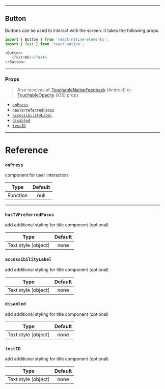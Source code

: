 
---
Button
---


Buttons can be used to interact with the screen. It takes the following props.


```js
import { Button } from 'react-native-elements';
import { Text } from 'react-native';

<Button>
   <Text>Ok!</Text>
</Button>

```

---

### Props

> Also receives all [TouchableNativeFeedback](http://facebook.github.io/react-native/docs/touchablenativefeedback.html#props) (Android) or [TouchableOpacity](http://facebook.github.io/react-native/docs/touchableopacity.html#props) (iOS) props
  
* [`onPress`](#onPress)
* [`hasTVPreferredFocus`](#hasTVPreferredFocus)
* [`accessibilityLabel`](#accessibilityLabel)
* [`disabled`](#disabled)
* [`testID`](#testID)
---

# Reference

### `onPress`

component for user interaction

|        Type         |                           Default                           |
| :-----------------: | :---------------------------------------------------------: |
|      Function       |                            null                             |

---

### `hasTVPreferredFocus`

add additional styling for title component (optional)

|        Type         | Default |
| :-----------------: | :-----: |
| Text style (object) |  none   |


### `accessibilityLabel`

add additional styling for title component (optional)

|        Type         | Default |
| :-----------------: | :-----: |
| Text style (object) |  none   |


### `disabled`

add additional styling for title component (optional)

|        Type         | Default |
| :-----------------: | :-----: |
| Text style (object) |  none   |


### `testID`

add additional styling for title component (optional)

|        Type         | Default |
| :-----------------: | :-----: |
| Text style (object) |  none   |

